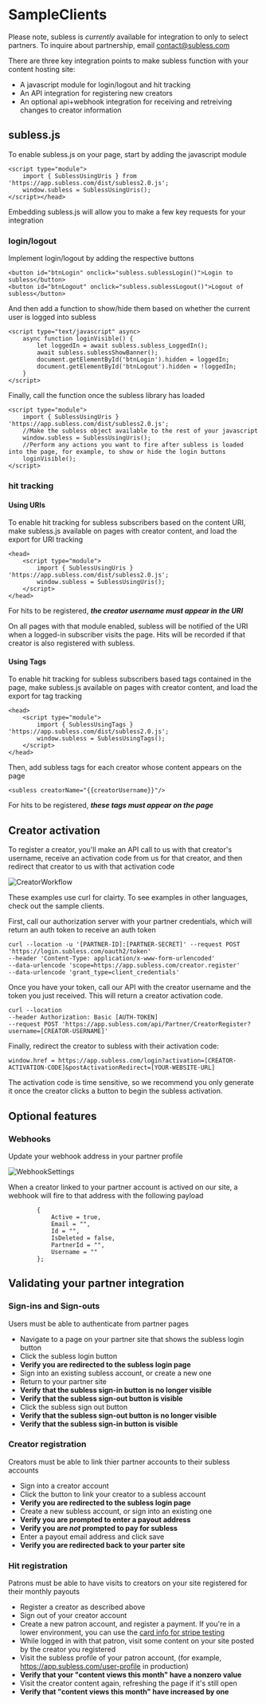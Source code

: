 # SampleClients

Please note, subless is *currently* available for integration to only to select partners. To inquire about partnership, email contact@subless.com

There are three key integration points to make subless function with your content hosting site: 
* A javascript module for login/logout and hit tracking
* An API integration for registering new creators
* An optional api+webhook integration for receiving and retreiving changes to creator information

## subless.js
To enable subless.js on your page, start by adding the javascript module

    <script type="module">
        import { SublessUsingUris } from 'https://app.subless.com/dist/subless2.0.js';
        window.subless = SublessUsingUris();
    </script></head>

Embedding subless.js will allow you to make a few key requests for your integration

### login/logout
Implement login/logout by adding the respective buttons

    <button id="btnLogin" onclick="subless.sublessLogin()">Login to subless</button>
    <button id="btnLogout" onclick="subless.sublessLogout()">Logout of subless</button>

And then add a function to show/hide them based on whether the current user is logged into subless

    <script type="text/javascript" async>
        async function loginVisible() {
            let loggedIn = await subless.subless_LoggedIn();
            await subless.sublessShowBanner();
            document.getElementById('btnLogin').hidden = loggedIn;
            document.getElementById('btnLogout').hidden = !loggedIn;
        }
    </script>

Finally, call the function once the subless library has loaded

    <script type="module">
        import { SublessUsingUris } 'https://app.subless.com/dist/subless2.0.js';
        //Make the subless object available to the rest of your javascript
        window.subless = SublessUsingUris();
        //Perform any actions you want to fire after subless is loaded into the page, for example, to show or hide the login buttons
        loginVisible();
    </script>

### hit tracking

#### Using URIs
To enable hit tracking for subless subscribers based on the content URI, make subless.js available on pages with creator content, 
and load the export for URI tracking

    <head>
        <script type="module">
            import { SublessUsingUris } 'https://app.subless.com/dist/subless2.0.js';
            window.subless = SublessUsingUris();
        </script>
    </head>

For hits to be registered, ***the creator username must appear in the URI***

On all pages with that module enabled, subless will be notified of the URI when a logged-in subscriber visits the page. Hits will be recorded if that creator is also registered with subless.

#### Using Tags
To enable hit tracking for subless subscribers based tags contained in the page, make subless.js available on pages with creator content, 
and load the export for tag tracking

    <head>
        <script type="module">
            import { SublessUsingTags } 'https://app.subless.com/dist/subless2.0.js';
            window.subless = SublessUsingTags();
        </script>
    </head>

Then, add subless tags for each creator whose content appears on the page
    
    <subless creatorName="{{creatorUsername}}"/>

For hits to be registered, ***these tags must appear on the page***

## Creator activation
To register a creator, you'll make an API call to us with that creator's username, receive an activation code from us for that creator, and then redirect that creator to us with that activation code

![CreatorWorkflow](./sublessCreatorRegistration.png)

These examples use curl for clairty. To see examples in other languages, check out the sample clients.

First, call our authorization server with your partner credentials, which will return an auth token to receive an auth token

    curl --location -u '[PARTNER-ID]:[PARTNER-SECRET]' --request POST 'https://login.subless.com/oauth2/token' 
    --header 'Content-Type: application/x-www-form-urlencoded' 
    --data-urlencode 'scope=https://app.subless.com/creator.register' 
    --data-urlencode 'grant_type=client_credentials'

Once you have your token, call our API with the creator username and the token you just received. This will return a creator activation code.

    curl --location 
    --header Authorization: Basic [AUTH-TOKEN]
    --request POST 'https://app.subless.com/api/Partner/CreatorRegister?username=[CREATOR-USERNAME]' 

Finally, redirect the creator to subless with their activation code:

    window.href = https://app.subless.com/login?activation=[CREATOR-ACTIVATION-CODE]&postActivationRedirect=[YOUR-WEBSITE-URL]

The activation code is time sensitive, so we recommend you only generate it once the creator clicks a button to begin the subless activation.



## Optional features

### Webhooks
Update your webhook address in your partner profile

![WebhookSettings](./webhook.png)

When a creator linked to your partner account is actived on our site, a webhook will fire to that address with the following payload

            {
                Active = true,
                Email = "",
                Id = "",
                IsDeleted = false,
                PartnerId = "",
                Username = ""
            };


## Validating your partner integration

### Sign-ins and Sign-outs
Users must be able to authenticate from partner pages
* Navigate to a page on your partner site that shows the subless login button
* Click the subless login button
* **Verify you are redirected to the subless login page**
* Sign into an existing subless account, or create a new one
* Return to your partner site
* **Verify that the subless sign-in button is no longer visible**
* **Verify that the subless sign-out button is visible**
* Click the subless sign out button
* **Verify that the subless sign-out button is no longer visible**
* **Verify that the subless sign-in button is visible**

### Creator registration
Creators must be able to link thier partner accounts to their subless accounts
* Sign into a creator account
* Click the button to link your creator to a subless account
* **Verify you are redirected to the subless login page**
* Create a new subless account, or sign into an existing one
* **Verify you are prompted to enter a payout address**
* **Verify you are *not* prompted to pay for subless**
* Enter a payout email address and click save
* **Verify you are redirected back to your parter site**


### Hit registration
Patrons must be able to have visits to creators on your site registered for their monthly payouts
* Register a creator as described above
* Sign out of your creator account
* Create a new patron account, and register a payment. If you're in a lower environment, you can use the [card info for stripe testing](https://stripe.com/docs/testing#testing-interactively)
* While logged in with that patron, visit some content on your site posted by the creator you registered
* Visit the subless profile of your patron account, (for example, https://app.subless.com/user-profile in production)
* **Verify that your "content views this month" have a nonzero value**
* Visit the creator content again, refreshing the page if it's still open
* **Verify that "content views this month" have increased by one**
